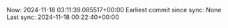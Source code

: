 Now: 2024-11-18 03:11:39.085517+00:00 Earliest commit since sync: None Last sync: 2024-11-18 00:22:40+00:00
